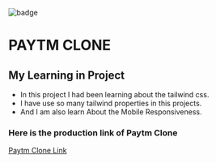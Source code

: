 ![badge](https://img.shields.io/badge/Paytm-Clone-red)

# PAYTM CLONE
## My Learning in Project

- In this project I had been learning about the tailwind css.
- I have use so many tailwind properties in this projects.
- And I am also learn About the Mobile Responsiveness.

### Here is the production link of Paytm Clone
[Paytm Clone Link](https://paytmclonep1.netlify.app/)